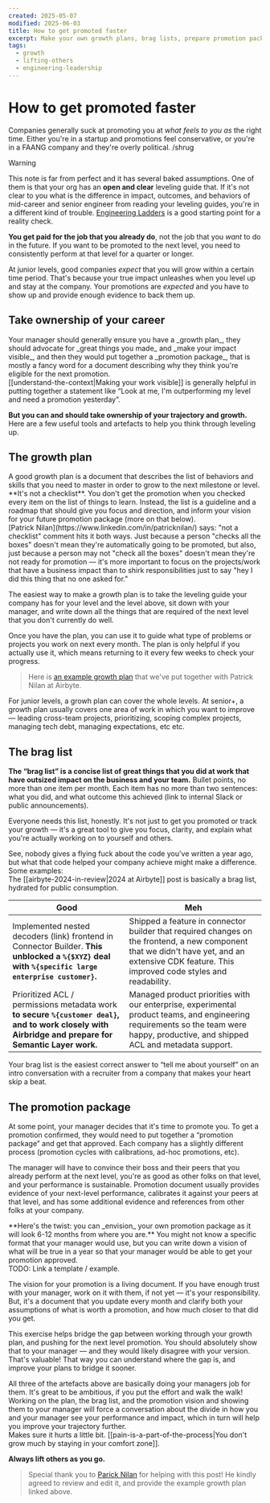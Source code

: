 ```yaml
---
created: 2025-05-07
modified: 2025-06-03
title: How to get promoted faster
excerpt: Make your own growth plans, brag lists, prepare promotion packages, and for the love of gawd start writing.
tags:
  - growth
  - lifting-others
  - engineering-leadership
---
```


# How to get promoted faster

Companies generally suck at promoting you at _what feels to you as_ the right time. Either you're in a startup and promotions feel conservative, or you're in a FAANG company and they're overly political. /shrug

> [!warning]
> This note is far from perfect and it has several baked assumptions. One of them is that your org has an **open and clear** leveling guide that. If it's not clear to you what is the difference in impact, outcomes, and behaviors of mid-career and senior engineer from reading your leveling guides, you're in a different kind of trouble.
> [Engineering Ladders](https://www.engineeringladders.com/) is a good starting point for a reality check.

**You get paid for the job that you already do**, not the job that you _want_ to do in the future. If you want to be promoted to the next level, you need to consistently perform at that level for a quarter or longer.

At junior levels, good companies _expect_ that you will grow within a certain time period. That's because your true impact unleashes when you level up and stay at the company. Your promotions are _expected_ and you have to show up and provide enough evidence to back them up.

## Take ownership of your career

<WithAside>
Your manager should generally ensure you have a _growth plan_, they should advocate for _great things you made_ and _make your impact visible_, and then they would put together a _promotion package_, that is mostly a fancy word for a document describing why they think you're eligible for the next promotion.

<Aside>
[[understand-the-context|Making your work visible]] is generally helpful in putting together a statement like “Look at me, I'm outperforming my level and need a promotion yesterday”.
</Aside>
</WithAside>

**But you can and should take ownership of your trajectory and growth.** Here are a few useful tools and artefacts to help you think through leveling up.

## The growth plan

<WithAside>
A good growth plan is a document that describes the list of behaviors and skills that you need to master in order to grow to the next milestone or level. **It's not a checklist**. You don't get the promotion when you checked every item on the list of things to learn. Instead, the list is a guideline and a roadmap that should give you focus and direction, and inform your vision for your future promotion package (more on that below).
<Aside>
[Patrick Nilan](https://www.linkedin.com/in/patricknilan/) says: "not a checklist" comment hits it both ways. Just because a person "checks all the boxes" doesn't mean they're automatically going to be promoted, but also, just because a person may not "check all the boxes" doesn't mean they're not ready for promotion — it's more important to focus on the projects/work that have a business impact than to shirk responsibilities just to say "hey I did this thing that no one asked for."
</Aside>
</WithAside>

The easiest way to make a growth plan is to take the leveling guide your company has for your level and the level above, sit down with your manager, and write down all the things that are required of the next level that you don't currently do well.

Once you have the plan, you can use it to guide what type of problems or projects you work on next every month. The plan is only helpful if you actually use it, which means returning to it every few weeks to check your progress.

> Here is [an example growth plan](https://docs.google.com/document/d/10j0o6vnBLIu-eI5DxjnYj-vH1axbvBo-zq6KCAwu5AQ/edit?tab=t.0) that we've put together with Patrick Nilan at Airbyte.

For junior levels, a growh plan can cover the whole levels. At senior+, a growth plan usually covers one area of work in which you want to improve — leading cross-team projects, prioritizing, scoping complex projects, managing tech debt, managing expectations, etc etc.

## The brag list

**The “brag list” is a concise list of great things that you did at work that have outsized impact on the business and your team.** Bullet points, no more than one item per month. Each item has no more than two sentences: what you did, and what outcome this achieved (link to internal Slack or public announcements).

Everyone needs this list, honestly. It's not just to get you promoted or track your growth — it's a great tool to give you focus, clarity, and explain what you're actually working on to yourself and others.

<WithAside>
See, nobody gives a flying fuck about the code you've written a year ago, but what that code helped your company achieve might make a difference. Some examples:
<Aside>
The [[airbyte-2024-in-review|2024 at Airbyte]] post is basically a brag list, hydrated for public consumption.
</Aside>
</WithAside>

| Good                                                                                                                                                  | Meh                                                                                                                                                                                             |
| ----------------------------------------------------------------------------------------------------------------------------------------------------- | ----------------------------------------------------------------------------------------------------------------------------------------------------------------------------------------------- |
| Implemented nested decoders (link) frontend in Connector Builder. **This unblocked a `%{$XYZ}` deal with `%{specific large enterprise customer}`.**   | Shipped a feature in connector builder that required changes on the frontend, a new component that we didn't have yet, and an extensive CDK feature. This improved code styles and readability. |
| Prioritized ACL / permissions metadata work **to secure `%{customer deal}`, and to work closely with Airbridge and prepare for Semantic Layer work.** | Managed product priorities with our enterprise, experimental product teams, and engineering requirements so the team were happy, productive, and shipped ACL and metadata support.              |

Your brag list is the easiest correct answer to “tell me about yourself” on an intro conversation with a recruiter from a company that makes your heart skip a beat.

## The promotion package

At some point, your manager decides that it's time to promote you. To get a promotion confirmed, they would need to put together a “promotion package” and get that approved. Each company has a slightly different process (promotion cycles with calibrations, ad-hoc promotions, etc).

The manager will have to convince their boss and their peers that you already perform at the next level, you're as good as other folks on that level, and your performance is sustainable. Promotion document usually provides evidence of your next-level performance, calibrates it against your peers at that level, and has some additional evidence and references from other folks at your company.

<WithAside>
**Here's the twist: you can _envision_ your own promotion package as it will look 6-12 months from where you are.** You might not know a specific format that your manager would use, but you can write down a vision of what will be true in a year so that your manager would be able to get your promotion approved.
<Aside>
TODO: Link a template / example.
</Aside>
</WithAside>

The vision for your promotion is a living document. If you have enough trust with your manager, work on it with them, if not yet — it's your responsibility. But, it's a document that you update every month and clarify both your assumptions of what is worth a promotion, and how much closer to that did you get.

This exercise helps bridge the gap between working through your growth plan, and pushing for the next level promotion. You should absolutely show that to your manager — and they would likely disagree with your version. That's valuable! That way you can understand where the gap is, and improve your plans to bridge it sooner.

<WithAside>
All three of the artefacts above are basically doing your managers job for them. It's great to be ambitious, if you put the effort and walk the walk! Working on the plan, the brag list, and the promotion vision and showing them to your manager will force a conversation about the divide in how you and your manager see your performance and impact, which in turn will help you improve your trajectory further.

<Aside>
Makes sure it hurts a little bit. [[pain-is-a-part-of-the-process|You don't grow much by staying in your comfort zone]].
</Aside>
</WithAside>

**Always lift others as you go.**

> Special thank you to [Parick Nilan](https://www.linkedin.com/in/patricknilan/) for helping with this post! He kindly agreed to review and edit it, and provide the example growth plan linked above.
